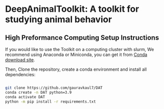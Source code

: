 DeepAnimalToolkit: A toolkit for studying animal behavior
==========================================================================================

## High Preformance Computing Setup Instructions

If you would like to use the Toolkit on a computing cluster with slurm, 
We recommend using Anaconda or Miniconda, you can get it from [Conda download site](https://conda.io/docs/user-guide/install/download.html).

Then, Clone the repository, create a conda environment and install all dependencies:

```bash

git clone https://github.com/gauravkaul7/DAT
conda create -n DAT python=3.9
conda activate DAT
python -m pip install -r requirements.txt

```
